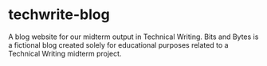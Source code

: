 # techwrite-blog
A blog website for our midterm output in Technical Writing. Bits and Bytes is a fictional blog created solely for educational purposes related to a Technical Writing midterm project.


